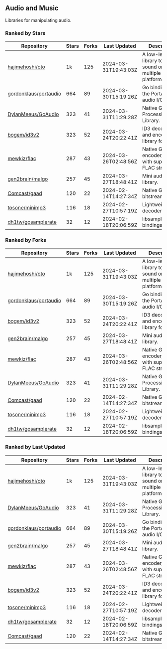 ## Audio and Music

Libraries for manipulating audio.

### Ranked by Stars

| Repository | Stars | Forks | Last Updated | Description | 
|------------|-------|-------|--------------|-------------|
| [hajimehoshi/oto](https://github.com/hajimehoshi/oto) | 1k | 125 | 2024-03-31T19:43:03Z |  A low-level library to play sound on multiple platforms. |
| [gordonklaus/portaudio](https://github.com/gordonklaus/portaudio) | 664 | 89 | 2024-03-30T15:19:26Z |  Go bindings for the PortAudio audio I/O library. |
| [DylanMeeus/GoAudio](https://github.com/DylanMeeus/GoAudio) | 323 | 41 | 2024-03-31T11:29:28Z |  Native Go Audio Processing Library. |
| [bogem/id3v2](https://github.com/bogem/id3v2) | 323 | 52 | 2024-03-24T20:22:41Z |  ID3 decoding and encoding library for Go. |
| [mewkiz/flac](https://github.com/mewkiz/flac) | 287 | 43 | 2024-03-26T02:48:56Z |  Native Go FLAC encoder/decoder with support for FLAC streams. |
| [gen2brain/malgo](https://github.com/gen2brain/malgo) | 257 | 45 | 2024-03-27T18:48:41Z |  Mini audio library. |
| [Comcast/gaad](https://github.com/Comcast/gaad) | 120 | 22 | 2024-02-14T14:27:34Z |  Native Go AAC bitstream parser. |
| [tosone/minimp3](https://github.com/tosone/minimp3) | 116 | 18 | 2024-02-27T10:57:19Z |  Lightweight MP3 decoder library. |
| [dh1tw/gosamplerate](https://github.com/dh1tw/gosamplerate) | 32 | 12 | 2024-02-18T20:06:59Z |  libsamplerate bindings for go. |

### Ranked by Forks

| Repository | Stars | Forks | Last Updated | Description | 
|------------|-------|-------|--------------|-------------|
| [hajimehoshi/oto](https://github.com/hajimehoshi/oto) | 1k | 125 | 2024-03-31T19:43:03Z |  A low-level library to play sound on multiple platforms. |
| [gordonklaus/portaudio](https://github.com/gordonklaus/portaudio) | 664 | 89 | 2024-03-30T15:19:26Z |  Go bindings for the PortAudio audio I/O library. |
| [bogem/id3v2](https://github.com/bogem/id3v2) | 323 | 52 | 2024-03-24T20:22:41Z |  ID3 decoding and encoding library for Go. |
| [gen2brain/malgo](https://github.com/gen2brain/malgo) | 257 | 45 | 2024-03-27T18:48:41Z |  Mini audio library. |
| [mewkiz/flac](https://github.com/mewkiz/flac) | 287 | 43 | 2024-03-26T02:48:56Z |  Native Go FLAC encoder/decoder with support for FLAC streams. |
| [DylanMeeus/GoAudio](https://github.com/DylanMeeus/GoAudio) | 323 | 41 | 2024-03-31T11:29:28Z |  Native Go Audio Processing Library. |
| [Comcast/gaad](https://github.com/Comcast/gaad) | 120 | 22 | 2024-02-14T14:27:34Z |  Native Go AAC bitstream parser. |
| [tosone/minimp3](https://github.com/tosone/minimp3) | 116 | 18 | 2024-02-27T10:57:19Z |  Lightweight MP3 decoder library. |
| [dh1tw/gosamplerate](https://github.com/dh1tw/gosamplerate) | 32 | 12 | 2024-02-18T20:06:59Z |  libsamplerate bindings for go. |

### Ranked by Last Updated

| Repository | Stars | Forks | Last Updated | Description | 
|------------|-------|-------|--------------|-------------|
| [hajimehoshi/oto](https://github.com/hajimehoshi/oto) | 1k | 125 | 2024-03-31T19:43:03Z |  A low-level library to play sound on multiple platforms. |
| [DylanMeeus/GoAudio](https://github.com/DylanMeeus/GoAudio) | 323 | 41 | 2024-03-31T11:29:28Z |  Native Go Audio Processing Library. |
| [gordonklaus/portaudio](https://github.com/gordonklaus/portaudio) | 664 | 89 | 2024-03-30T15:19:26Z |  Go bindings for the PortAudio audio I/O library. |
| [gen2brain/malgo](https://github.com/gen2brain/malgo) | 257 | 45 | 2024-03-27T18:48:41Z |  Mini audio library. |
| [mewkiz/flac](https://github.com/mewkiz/flac) | 287 | 43 | 2024-03-26T02:48:56Z |  Native Go FLAC encoder/decoder with support for FLAC streams. |
| [bogem/id3v2](https://github.com/bogem/id3v2) | 323 | 52 | 2024-03-24T20:22:41Z |  ID3 decoding and encoding library for Go. |
| [tosone/minimp3](https://github.com/tosone/minimp3) | 116 | 18 | 2024-02-27T10:57:19Z |  Lightweight MP3 decoder library. |
| [dh1tw/gosamplerate](https://github.com/dh1tw/gosamplerate) | 32 | 12 | 2024-02-18T20:06:59Z |  libsamplerate bindings for go. |
| [Comcast/gaad](https://github.com/Comcast/gaad) | 120 | 22 | 2024-02-14T14:27:34Z |  Native Go AAC bitstream parser. |

